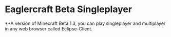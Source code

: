# Eaglercraft Beta Singleplayer 

**A version of Minecraft Beta 1.3, you can play singleplayer and multiplayer in any web browser called Eclipse-Client.

